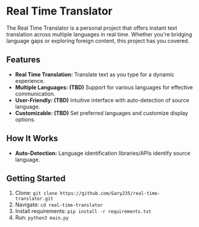 # Real Time Translator

The Real Time Translator is a personal project that offers instant text translation across multiple languages in real time. Whether you're bridging language gaps or exploring foreign content, this project has you covered.

## Features

- **Real Time Translation:** Translate text as you type for a dynamic experience.
- **Multiple Languages: (TBD)** Support for various languages for effective communication.
- **User-Friendly: (TBD)** Intuitive interface with auto-detection of source language.
- **Customizable: (TBD)** Set preferred languages and customize display options.

## How It Works

- **Auto-Detection:** Language identification libraries/APIs identify source language.

## Getting Started

1. Clone: `git clone https://github.com/Gary235/real-time-translator.git`
2. Navigate: `cd real-time-translator`
3. Install requirements: `pip install -r requirements.txt`
4. Run: `python3 main.py`

